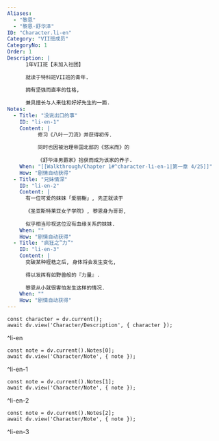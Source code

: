 ```yaml
---
Aliases:
  - "黎恩"
  - "黎恩·舒华泽"
ID: "Character.li-en"
Category: "VII班成员"
CategoryNo: 1
Order: 1
Description: |
      1年VII班【未加入社团】
      
      就读于特科班VII班的青年.
      
      拥有坚强而直率的性格,
      
      兼具擅长与人来往和好好先生的一面.
Notes:
  - Title: "没说出口的事"
    ID: "li-en-1"
    Content: |
          修习《八叶一刀流》并获得初传.
          
          同时也因被治理帝国北部的《悠米而》的
          
          《舒华泽男爵家》拾获而成为该家的养子.
    When: "[[Walkthrough/Chapter 1#^character-li-en-1|第一章 4/25]]"
    How: "剧情自动获得"
  - Title: "兄妹情深"
    ID: "li-en-2"
    Content: |
      有一位可爱的妹妹「爱丽榭」, 先正就读于
      
      《圣亚斯特莱亚女子学院》, 黎恩身为哥哥,
      
      似乎相当珍视这位没有血缘关系的妹妹.
    When: ""
    How: "剧情自动获得"
  - Title: "疯狂之”力”"
    ID: "li-en-3"
    Content: |
      突破某种桎梏之后, 身体将会发生变化,
      
      得以发挥有如野兽般的『力量』.
      
      黎恩从小就很害怕发生这样的情况.
    When: ""
    How: "剧情自动获得"
---
```

```dataviewjs
const character = dv.current();
await dv.view('Character/Description', { character });
```
^li-en

```dataviewjs
const note = dv.current().Notes[0];
await dv.view('Character/Note', { note });
```
^li-en-1

```dataviewjs
const note = dv.current().Notes[1];
await dv.view('Character/Note', { note });
```
^li-en-2

```dataviewjs
const note = dv.current().Notes[2];
await dv.view('Character/Note', { note });
```
^li-en-3
